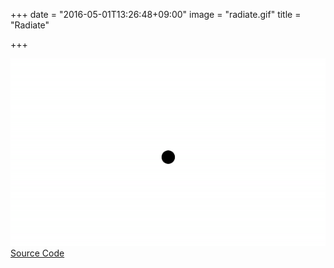 +++
date = "2016-05-01T13:26:48+09:00"
image = "radiate.gif"
title = "Radiate"

+++

![](../../../images/radiate.gif)  
[Source Code](https://github.com/r21nomi/processing_work/tree/master/2016/0501_arc/Arc)
